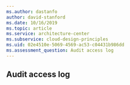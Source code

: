 ```yaml
---
ms.author: dastanfo
author: david-stanford
ms.date: 10/16/2019
ms.topic: article
ms.service: architecture-center
ms.subservice: cloud-design-principles
ms.uid: 02e4510e-5069-4569-ac53-c04431b986dd
ms.assessment_question: Audit access log
---
```

## Audit access log


